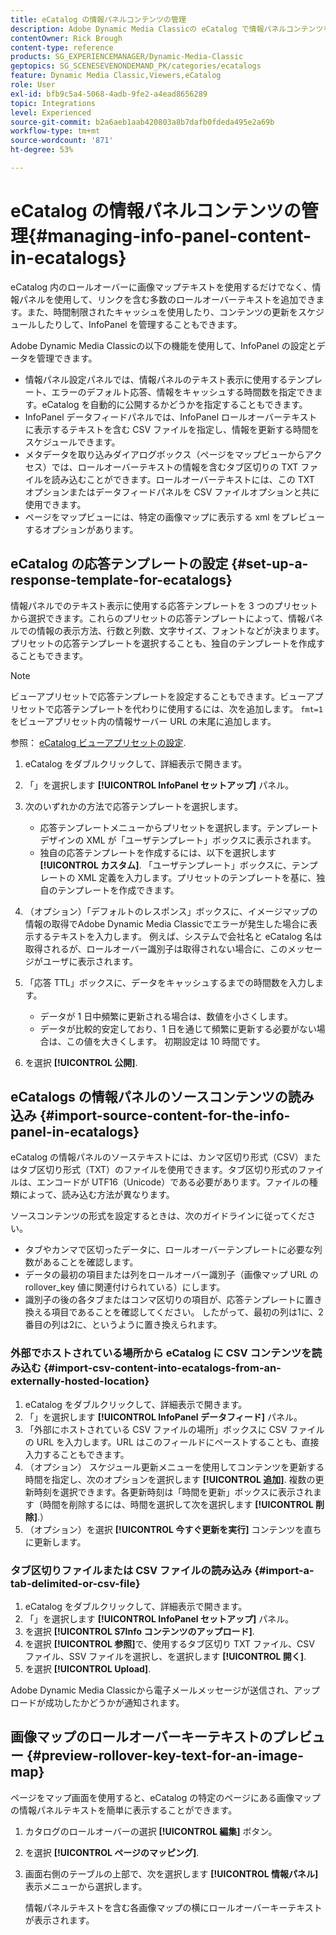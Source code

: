 ```yaml
---
title: eCatalog の情報パネルコンテンツの管理
description: Adobe Dynamic Media Classicの eCatalog で情報パネルコンテンツを管理する方法を説明します。
contentOwner: Rick Brough
content-type: reference
products: SG_EXPERIENCEMANAGER/Dynamic-Media-Classic
geptopics: SG_SCENESEVENONDEMAND_PK/categories/ecatalogs
feature: Dynamic Media Classic,Viewers,eCatalog
role: User
exl-id: bfb9c5a4-5068-4adb-9fe2-a4ead8656289
topic: Integrations
level: Experienced
source-git-commit: b2a6aeb1aab420803a8b7dafb0fdeda495e2a69b
workflow-type: tm+mt
source-wordcount: '871'
ht-degree: 53%

---
```


# eCatalog の情報パネルコンテンツの管理{#managing-info-panel-content-in-ecatalogs}

eCatalog 内のロールオーバーに画像マップテキストを使用するだけでなく、情報パネルを使用して、リンクを含む多数のロールオーバーテキストを追加できます。また、時間制限されたキャッシュを使用したり、コンテンツの更新をスケジュールしたりして、InfoPanel を管理することもできます。

Adobe Dynamic Media Classicの以下の機能を使用して、InfoPanel の設定とデータを管理できます。

* 情報パネル設定パネルでは、情報パネルのテキスト表示に使用するテンプレート、エラーのデフォルト応答、情報をキャッシュする時間数を指定できます。eCatalog を自動的に公開するかどうかを指定することもできます。
* InfoPanel データフィードパネルでは、InfoPanel ロールオーバーテキストに表示するテキストを含む CSV ファイルを指定し、情報を更新する時間をスケジュールできます。
* メタデータを取り込みダイアログボックス（ページをマップビューからアクセス）では、ロールオーバーテキストの情報を含むタブ区切りの TXT ファイルを読み込むことができます。ロールオーバーテキストには、この TXT オプションまたはデータフィードパネルを CSV ファイルオプションと共に使用できます。
* ページをマップビューには、特定の画像マップに表示する xml をプレビューするオプションがあります。

## eCatalog の応答テンプレートの設定 {#set-up-a-response-template-for-ecatalogs}

情報パネルでのテキスト表示に使用する応答テンプレートを 3 つのプリセットから選択できます。これらのプリセットの応答テンプレートによって、情報パネルでの情報の表示方法、行数と列数、文字サイズ、フォントなどが決まります。プリセットの応答テンプレートを選択することも、独自のテンプレートを作成することもできます。

>[!NOTE]
>
>ビューアプリセットで応答テンプレートを設定することもできます。ビューアプリセットで応答テンプレートを代わりに使用するには、次を追加します。 `fmt=1` をビューアプリセット内の情報サーバー URL の末尾に追加します。
>
>参照： [eCatalog ビューアプリセットの設定](setting-ecatalog-viewer-presets.md#setting_up_ecatalog_viewer_presets).

1. eCatalog をダブルクリックして、詳細表示で開きます。
1. 「」を選択します **[!UICONTROL InfoPanel セットアップ]** パネル。
1. 次のいずれかの方法で応答テンプレートを選択します。

   * 応答テンプレートメニューからプリセットを選択します。テンプレートデザインの XML が「ユーザテンプレート」ボックスに表示されます。
   * 独自の応答テンプレートを作成するには、以下を選択します **[!UICONTROL カスタム]**. 「ユーザテンプレート」ボックスに、テンプレートの XML 定義を入力します。プリセットのテンプレートを基に、独自のテンプレートを作成できます。

1. （オプション）「デフォルトのレスポンス」ボックスに、イメージマップの情報の取得でAdobe Dynamic Media Classicでエラーが発生した場合に表示するテキストを入力します。 例えば、システムで会社名と eCatalog 名は取得されるが、ロールオーバー識別子は取得されない場合に、このメッセージがユーザに表示されます。
1. 「応答 TTL」ボックスに、データをキャッシュするまでの時間数を入力します。

   * データが 1 日中頻繁に更新される場合は、数値を小さくします。
   * データが比較的安定しており、1 日を通じて頻繁に更新する必要がない場合は、この値を大きくします。 初期設定は 10 時間です。

1. を選択 **[!UICONTROL 公開]**.

## eCatalogs の情報パネルのソースコンテンツの読み込み {#import-source-content-for-the-info-panel-in-ecatalogs}

eCatalog の情報パネルのソーステキストには、カンマ区切り形式（CSV）またはタブ区切り形式（TXT）のファイルを使用できます。タブ区切り形式のファイルは、エンコードが UTF16（Unicode）である必要があります。ファイルの種類によって、読み込む方法が異なります。

ソースコンテンツの形式を設定するときは、次のガイドラインに従ってください。

* タブやカンマで区切ったデータに、ロールオーバーテンプレートに必要な列数があることを確認します。
* データの最初の項目または列をロールオーバー識別子（画像マップ URL の rollover_key 値に関連付けられている）にします。
* 識別子の後の各タブまたはコンマ区切りの項目が、応答テンプレートに置き換える項目であることを確認してください。 したがって、最初の列は$1$に、2 番目の列は$2$に、というように置き換えられます。

### 外部でホストされている場所から eCatalog に CSV コンテンツを読み込む {#import-csv-content-into-ecatalogs-from-an-externally-hosted-location}

1. eCatalog をダブルクリックして、詳細表示で開きます。
1. 「」を選択します **[!UICONTROL InfoPanel データフィード]** パネル。
1. 「外部にホストされている CSV ファイルの場所」ボックスに CSV ファイルの URL を入力します。URL はこのフィールドにペーストすることも、直接入力することもできます。
1. （オプション） スケジュール更新メニューを使用してコンテンツを更新する時間を指定し、次のオプションを選択します **[!UICONTROL 追加]**. 複数の更新時刻を選択できます。各更新時刻は「時間を更新」ボックスに表示されます（時間を削除するには、時間を選択して次を選択します **[!UICONTROL 削除]**.）
1. （オプション）を選択 **[!UICONTROL 今すぐ更新を実行]** コンテンツを直ちに更新します。

### タブ区切りファイルまたは CSV ファイルの読み込み {#import-a-tab-delimited-or-csv-file}

<!-- 

Comment Type: remark
Last Modified By: unknown unknown 
Last Modified Date: 

<p>SR changed this section 10/23/2012</p>

 -->

1. eCatalog をダブルクリックして、詳細表示で開きます。
1. 「」を選択します **[!UICONTROL InfoPanel セットアップ]** パネル。
1. を選択 **[!UICONTROL S7Info コンテンツのアップロード]**.
1. を選択 **[!UICONTROL 参照]**&#x200B;で、使用するタブ区切り TXT ファイル、CSV ファイル、SSV ファイルを選択し、を選択します **[!UICONTROL 開く]**.
1. を選択 **[!UICONTROL Upload]**.

Adobe Dynamic Media Classicから電子メールメッセージが送信され、アップロードが成功したかどうかが通知されます。

## 画像マップのロールオーバーキーテキストのプレビュー {#preview-rollover-key-text-for-an-image-map}

ページをマップ画面を使用すると、eCatalog の特定のページにある画像マップの情報パネルテキストを簡単に表示することができます。

1. カタログのロールオーバーの選択 **[!UICONTROL 編集]** ボタン。
1. を選択 **[!UICONTROL ページのマッピング]**.
1. 画面右側のテーブルの上部で、次を選択します **[!UICONTROL 情報パネル]** 表示メニューから選択します。

   情報パネルテキストを含む各画像マップの横にロールオーバーキーテキストが表示されます。
